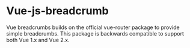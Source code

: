 # Vue-js-breadcrumb
Vue breadcrumbs builds on the official vue-router package to provide simple breadcrumbs. This package is backwards compatible to support both Vue 1.x and Vue 2.x.
